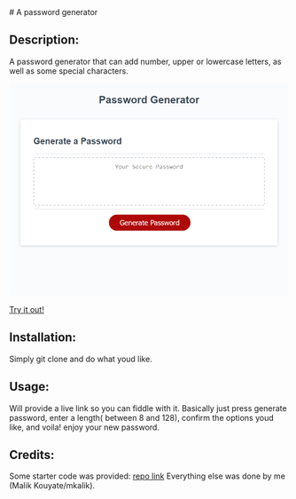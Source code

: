 <MODULE3-PASSWORD-GENERATOR>
# A password generator

## Description:

A password generator that can add number, upper or lowercase letters, as well as some special characters.

![Screen shot of the application](Develop/assets/images/pwordgen_pic.png)

[Try it out!](#)

## Installation:

Simply git clone and do what youd like.

## Usage:

Will provide a live link so you can fiddle with it. Basically just press generate password, enter a length( between 8 and 128), confirm the options youd like, and 
voila! enjoy your new password.

## Credits:

Some starter code was provided: [repo link](https://github.com/coding-boot-camp/friendly-parakeet)
Everything else was done by me (Malik Kouyate/mkalik).
